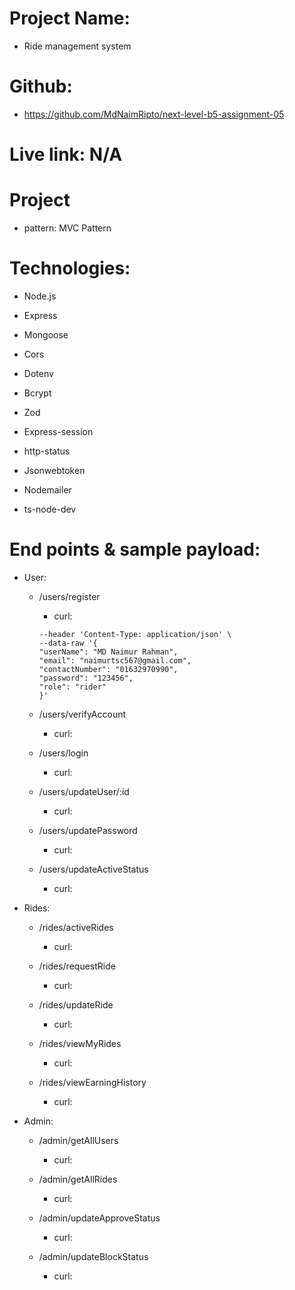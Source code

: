 # Project Name:

- Ride management system

# Github:

- https://github.com/MdNaimRipto/next-level-b5-assignment-05

# Live link: N/A

# Project

- pattern: MVC Pattern

# Technologies:

- Node.js

- Express

- Mongoose

- Cors

- Dotenv

- Bcrypt

- Zod

- Express-session

- http-status

- Jsonwebtoken

- Nodemailer

- ts-node-dev

# End points & sample payload:

- User:

  - /users/register

    - curl:

    ```curl --location 'http://localhost:5000/v1.0.0/apis/v1.0.0/apis/users/register' \
    --header 'Content-Type: application/json' \
    --data-raw '{
    "userName": "MD Naimur Rahman",
    "email": "naimurtsc567@gmail.com",
    "contactNumber": "01632970990",
    "password": "123456",
    "role": "rider"
    }'

    ```

  - /users/verifyAccount

    - curl:

  - /users/login

    - curl:

  - /users/updateUser/:id

    - curl:

  - /users/updatePassword

    - curl:

  - /users/updateActiveStatus

    - curl:

- Rides:

  - /rides/activeRides

    - curl:

  - /rides/requestRide

    - curl:

  - /rides/updateRide

    - curl:

  - /rides/viewMyRides

    - curl:

  - /rides/viewEarningHistory

    - curl:

- Admin:

  - /admin/getAllUsers

    - curl:

  - /admin/getAllRides

    - curl:

  - /admin/updateApproveStatus

    - curl:

  - /admin/updateBlockStatus

    - curl:
